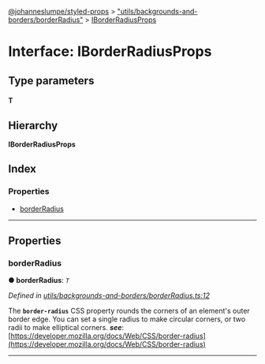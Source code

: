 [@johanneslumpe/styled-props](../README.md) > ["utils/backgrounds-and-borders/borderRadius"](../modules/_utils_backgrounds_and_borders_borderradius_.md) > [IBorderRadiusProps](../interfaces/_utils_backgrounds_and_borders_borderradius_.iborderradiusprops.md)

# Interface: IBorderRadiusProps

## Type parameters
#### T 
## Hierarchy

**IBorderRadiusProps**

## Index

### Properties

* [borderRadius](_utils_backgrounds_and_borders_borderradius_.iborderradiusprops.md#borderradius)

---

## Properties

<a id="borderradius"></a>

###  borderRadius

**● borderRadius**: *`T`*

*Defined in [utils/backgrounds-and-borders/borderRadius.ts:12](https://github.com/johanneslumpe/styled-props/blob/3abf398/src/utils/backgrounds-and-borders/borderRadius.ts#L12)*

The **`border-radius`** CSS property rounds the corners of an element's outer border edge. You can set a single radius to make circular corners, or two radii to make elliptical corners.
*__see__*: [https://developer.mozilla.org/docs/Web/CSS/border-radius](https://developer.mozilla.org/docs/Web/CSS/border-radius)

___

